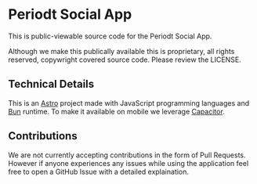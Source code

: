 # Periodt Social App

This is public-viewable source code for the Periodt Social App.

Although we make this publically available this is proprietary, all rights reserved, copywright covered source code. Please review the LICENSE.


## Technical Details

This is an [Astro](https://astro.build/) project made with JavaScript programming languages and [Bun](https://bun.sh/) runtime. To make it available on mobile we leverage [Capacitor](https://capacitorjs.com/).

## Contributions

We are not currently accepting contributions in the form of Pull Requests. However if anyone experiences any issues while using the application feel free to open a GitHub Issue with a detailed explaination.

